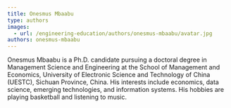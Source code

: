 ```yaml
---
title: Onesmus Mbaabu
type: authors
images:
  - url: /engineering-education/authors/onesmus-mbaabu/avatar.jpg
authors: onesmus-mbaabu
---
```

Onesmus Mbaabu is a Ph.D. candidate pursuing a doctoral degree in Management Science and Engineering at the School of Management and Economics, University of Electronic Science and Technology of China (UESTC), Sichuan Province, China. His interests include economics, data science, emerging technologies, and information systems. His hobbies are playing basketball and listening to music.
